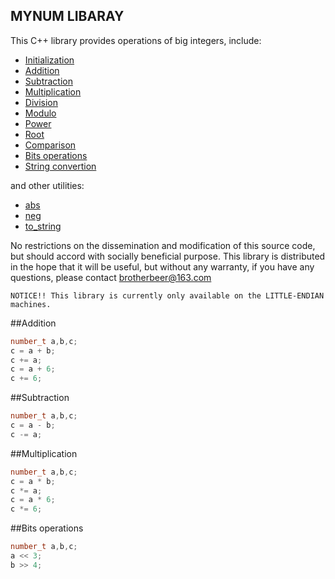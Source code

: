 MYNUM LIBARAY
-------------

This C++ library provides operations of big integers, include:

 * [Initialization](#initialization)
 * [Addition](#addition)
 * [Subtraction](#subtraction)
 * [Multiplication](#multiplication)
 * [Division](#division)
 * [Modulo](#modulo)
 * [Power](#power)
 * [Root](#root)
 * [Comparison](#comparison)
 * [Bits operations](#bits-operations)
 * [String convertion](#string-convertion)

and other utilities:

 * [abs](#abs)
 * [neg](#neg)
 * [to_string](#to_string)

No restrictions on the dissemination and modification of this source code,
but should accord with socially beneficial purpose. 
This library is distributed in the hope that it will be useful, but without any warranty,
if you have any questions, please contact <brotherbeer@163.com>

`NOTICE!! This library is currently only available on the LITTLE-ENDIAN machines.`

##Addition
```C++
number_t a,b,c;
c = a + b;
c += a;
c = a + 6;
c += 6;
```
##Subtraction
```C++
number_t a,b,c;
c = a - b;
c -= a;
```
##Multiplication
```C++
number_t a,b,c;
c = a * b;
c *= a;
c = a * 6;
c *= 6;
```
##Bits operations
```C++
number_t a,b,c;
a << 3;
b >> 4;
```
